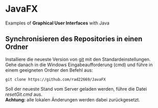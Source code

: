 # JavaFX
Examples of **Graphical User Interfaces** with Java

## Synchronisieren des Repositories in einen Ordner

Installiere die neueste Version von [git](https://git-scm.com/downloads) mit den Standardeinstellungen.<br/>
Gehe danach in die Windows Eingabeaufforderung (cmd) und führe in einem geeigneten Ordner den Befehl aus:
```
git clone https://github.com/rad22669/JavaFX
```
Soll der neueste Stand vom Server geladen werden, führe die Datei *resetGit.cmd* aus.<br/>
**Achtung:** alle lokalen Änderungen werden dabei zurückgesetzt.

